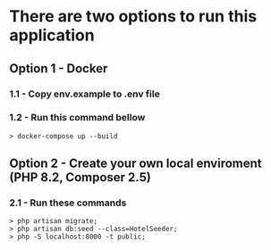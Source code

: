 # There are two options to run this application

## Option 1 - Docker

### 1.1 - Copy env.example to .env file
### 1.2 - Run this command bellow
    > docker-compose up --build


## Option 2 - Create your own local enviroment (PHP 8.2, Composer 2.5)

### 2.1 - Run these commands
    
    > php artisan migrate;
    > php artisan db:seed --class=HotelSeeder;
    > php -S localhost:8000 -t public;
